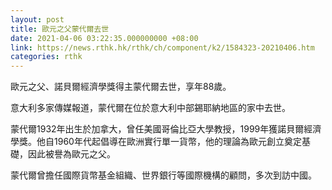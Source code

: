 ```yaml
---
layout: post
title: 歐元之父蒙代爾去世
date: 2021-04-06 03:22:35.000000000 +08:00
link: https://news.rthk.hk/rthk/ch/component/k2/1584323-20210406.htm
categories: rthk
---
```


歐元之父、諾貝爾經濟學獎得主蒙代爾去世，享年88歲。

意大利多家傳媒報道，蒙代爾在位於意大利中部錫耶納地區的家中去世。

蒙代爾1932年出生於加拿大，曾任美國哥倫比亞大學教授，1999年獲諾貝爾經濟學獎。他自1960年代起倡導在歐洲實行單一貨幣，他的理論為歐元創立奠定基礎，因此被譽為歐元之父。

蒙代爾曾擔任國際貨幣基金組織、世界銀行等國際機構的顧問，多次到訪中國。
